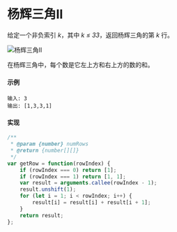 # 杨辉三角II

给定一个非负索引 *k*，其中 *k ≤ 33*，返回杨辉三角的第 *k* 行。

![杨辉三角II](https://upload.wikimedia.org/wikipedia/commons/0/0d/PascalTriangleAnimated2.gif)

在杨辉三角中，每个数是它左上方和右上方的数的和。

#### 示例

```
输入: 3
输出: [1,3,3,1]
```

#### 实现

```js
/**
 * @param {number} numRows
 * @return {number[][]}
 */
var getRow = function(rowIndex) {
    if (rowIndex === 0) return [1];
    if (rowIndex === 1) return [1, 1];
    var result = arguments.callee(rowIndex - 1);
    result.unshift(1);
    for (let i = 1; i < rowIndex; i++) {
        result[i] = result[i] + result[i + 1];
    }
    return result;
};
```
